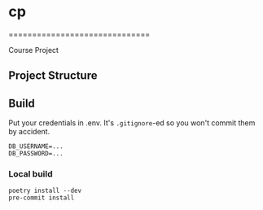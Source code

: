 # cp
==============================

Course Project

## Project Structure

## Build
Put your credentials in .env. It's `.gitignore`-ed so you won't commit them by accident.
```
DB_USERNAME=...
DB_PASSWORD=...
```

### Local build
```
poetry install --dev
pre-commit install
```

